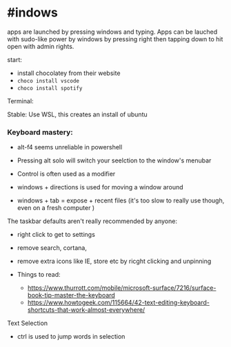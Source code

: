 # #indows

apps are launched by pressing windows and typing. Apps can be lauched with sudo-like power by windows by pressing right then tapping down to hit open with admin rights.

start:
 - install chocolatey from their website
 - `choco install vscode`
 - `choco install spotify`


Terminal:

Stable: Use WSL, this creates an install of ubuntu 	


### Keyboard mastery:

 - alt-f4 seems unreliable in powershell

 - Pressing alt solo will switch your seelction to the window's menubar
 - Control is often used as a modifier

- windows + directions is used for moving a window around

- windows + tab = expose + recent files (it's too slow to really use though, even on a fresh computer )

The taskbar defaults aren't really recommended by anyone:
 - right click to get to settings
 - remove search, cortana, 
 - remove extra icons like IE, store etc by ricght clicking and unpinning

- Things to read:
  - https://www.thurrott.com/mobile/microsoft-surface/7216/surface-book-tip-master-the-keyboard
  - https://www.howtogeek.com/115664/42-text-editing-keyboard-shortcuts-that-work-almost-everywhere/


Text Selection

- ctrl is used to jump words in selection